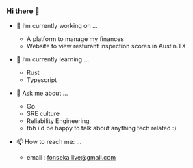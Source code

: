 ### Hi there 👋

- 🔭 I’m currently working on ...
  - A platform to manage my finances
  - Website to view resturant inspection scores in Austin.TX 
  
- 🌱 I’m currently learning ...
  - Rust 
  - Typescript
  
- 💬 Ask me about ...
  - Go
  - SRE culture 
  - Reliability Engineering 
  - tbh i'd be happy to talk about anything tech related :) 
  
- 📫 How to reach me: ...
  - email : fonseka.live@gmail.com

